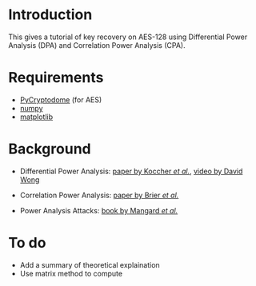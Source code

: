 # Introduction
This gives a tutorial of key recovery on AES-128 using Differential Power Analysis (DPA) and Correlation Power Analysis (CPA).

# Requirements
- [PyCryptodome](https://pycryptodome.readthedocs.io/en/latest/) (for AES)
- [numpy](https://numpy.org)
- [matplotlib](https://matplotlib.org)

# Background
- Differential Power Analysis: [paper by Koccher *et al.*](https://paulkocher.com/doc/DifferentialPowerAnalysis.pdf), [video by David Wong](https://www.youtube.com/watch?v=gbqNCgVcXsM)

- Correlation Power Analysis: [paper by Brier *et al.*](https://www.iacr.org/archive/ches2004/31560016/31560016.pdf)

- Power Analysis Attacks: [book by Mangard *et al.*](https://link.springer.com/book/10.1007/978-0-387-38162-6)

# To do
- Add a summary of theoretical explaination
- Use matrix method to compute